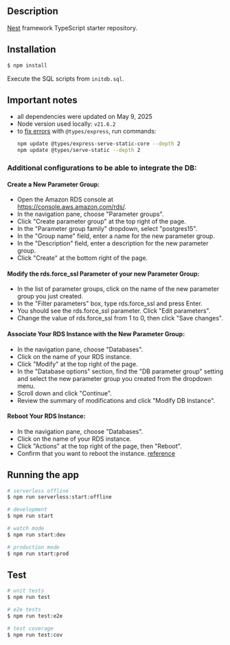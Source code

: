 ## Description

[Nest](https://github.com/nestjs/nest) framework TypeScript starter repository.

## Installation

```bash
$ npm install
```

Execute the SQL scripts from `initdb.sql`.

## Important notes
- all dependencies were updated on May 9, 2025
- Node version used locally: `v21.6.2`
- to [fix errors](https://github.com/DefinitelyTyped/DefinitelyTyped/issues/49595) with `@types/express`, run commands:
  ```bash
  npm update @types/express-serve-static-core --depth 2
  npm update @types/serve-static --depth 2
  ```
### Additional configurations to be able to integrate the DB:
#### Create a New Parameter Group:
- Open the Amazon RDS console at https://console.aws.amazon.com/rds/.
- In the navigation pane, choose "Parameter groups".
- Click "Create parameter group" at the top right of the page.
- In the "Parameter group family" dropdown, select "postgres15".
- In the "Group name" field, enter a name for the new parameter group.
- In the "Description" field, enter a description for the new parameter group.
- Click "Create" at the bottom right of the page.
#### Modify the rds.force_ssl Parameter of your new Parameter Group:
- In the list of parameter groups, click on the name of the new parameter group you just created.
- In the "Filter parameters" box, type rds.force_ssl and press Enter.
- You should see the rds.force_ssl parameter. Click "Edit parameters".
- Change the value of rds.force_ssl from 1 to 0, then click "Save changes".
#### Associate Your RDS Instance with the New Parameter Group:
- In the navigation pane, choose "Databases".
- Click on the name of your RDS instance.
- Click "Modify" at the top right of the page.
- In the "Database options" section, find the "DB parameter group" setting and select the new parameter group you created from the dropdown menu.
- Scroll down and click "Continue".
- Review the summary of modifications and click "Modify DB Instance".
#### Reboot Your RDS Instance:
- In the navigation pane, choose "Databases".
- Click on the name of your RDS instance.
- Click "Actions" at the top right of the page, then "Reboot".
- Confirm that you want to reboot the instance.
[reference](https://stackoverflow.com/questions/76899023/rds-while-connection-error-no-pg-hba-conf-entry-for-host)

## Running the app

```bash
# serverless offline
$ npm run serverless:start:offline

# development
$ npm run start

# watch mode
$ npm run start:dev

# production mode
$ npm run start:prod
```

## Test

```bash
# unit tests
$ npm run test

# e2e tests
$ npm run test:e2e

# test coverage
$ npm run test:cov
```
